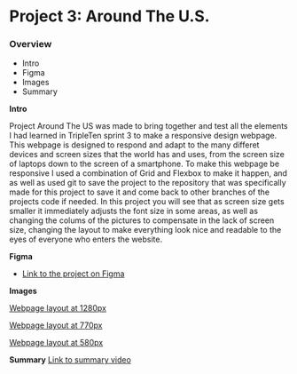 # Project 3: Around The U.S.

### Overview

- Intro
- Figma
- Images
- Summary

**Intro**

Project Around The US was made to bring together and test all the elements I had learned in TripleTen sprint 3 to make a responsive design webpage. This webpage is designed to respond and adapt to the many differet devices and screen sizes that the world has and uses, from the screen size of laptops down to the screen of a smartphone. To make this webpage be responsive I used a combination of Grid and Flexbox to make it happen, and as well as used git to save the project to the repository that was specifically made for this project to save it and come back to other branches of the projects code if needed. In this project you will see that as screen size gets smaller it immediately adjusts the font size in some areas, as well as changing the colums of the pictures to compensate in the lack of screen size, changing the layout to make everything look nice and readable to the eyes of everyone who enters the website.

**Figma**

- [Link to the project on Figma](https://www.figma.com/file/ii4xxsJ0ghevUOcssTlHZv/Sprint-3%3A-Around-the-US?node-id=0%3A1)

**Images**

[Webpage layout at 1280px](./images/Demo/P3%201280.png)

[Webpage layout at 770px](./images/Demo/P3%20770.png)

[Webpage layout at 580px](./images/Demo/P3%20580.png)

**Summary**
[Link to summary video](https://drive.google.com/file/d/1Gt8QcO06YJJFrCilRrRG6Nb-beVKlnAb/view?usp=sharing)
